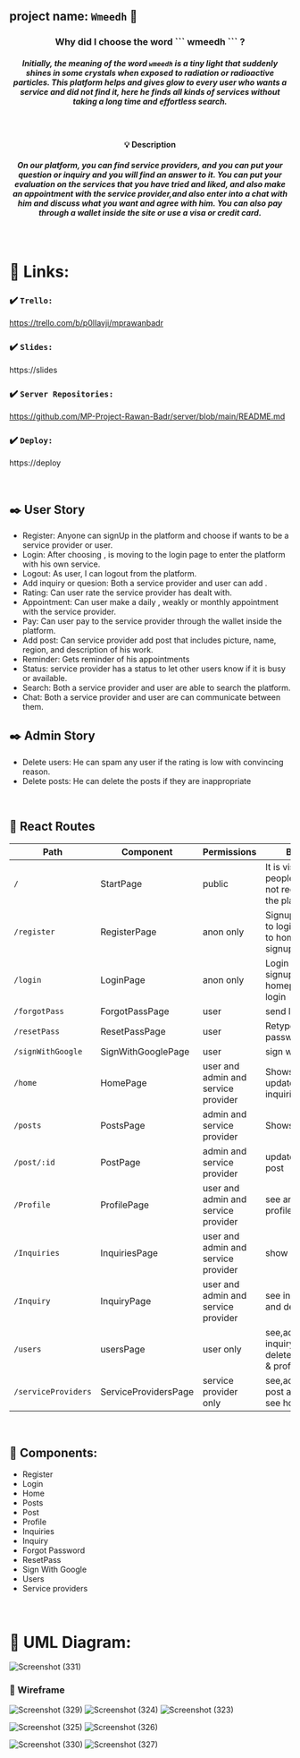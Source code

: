## project name: ``` Wmeedh ``` :high_brightness:

<div align="center">
  <h3>  Why did I choose the word ``` wmeedh ``` ? </h3>

##### Initially, the meaning of the word  ``` wmeedh ```  is a tiny light that suddenly shines in some crystals when exposed to radiation or radioactive particles. This platform helps and gives glow to every user who wants a service and did not find it, here he finds all kinds of services without taking a long time and effortless search. #####

<br/>

#### :bulb: Description

##### On our platform, you can find service providers, and you can put your question or inquiry and you will find an answer to it. You can put your evaluation on the services that you have tried and liked, and also make an appointment with the service provider,and also enter into a chat with him and discuss what you want and agree with him. You can also pay through a wallet inside the site or use a visa or credit card. #####

</div>


<br/>

# :paperclip: Links:

### :heavy_check_mark: `Trello:`
https://trello.com/b/p0lIavji/mprawanbadr

### :heavy_check_mark: `Slides:`
https://slides

### :heavy_check_mark: `Server Repositories:`
https://github.com/MP-Project-Rawan-Badr/server/blob/main/README.md

### :heavy_check_mark: `Deploy:`
https://deploy

<br/>


## :black_nib: User Story

- Register: Anyone can signUp in the platform and choose if wants to be a service provider or user.
- Login: After choosing , is moving to the login page to enter the platform with his own service.
- Logout: As user, I can logout from the platform.
- Add inquiry or quesion: Both a service provider and user can add .
- Rating: Can user rate the service provider has dealt with.
- Appointment: Can user make a daily , weakly or monthly appointment with the service provider.
- Pay: Can user pay to the service provider through the wallet inside the platform.
- Add post: Can service provider add post that includes picture, name, region, and description of his work.
- Reminder: Gets reminder of his appointments
- Status:  service provider has a status to let other users know if it is busy or available.
- Search: Both a service provider and user are able to search the platform.
- Chat: Both a service provider and user are can communicate between them.


## :black_nib: Admin Story
- Delete users:  He can spam any user if the rating is low with convincing reason.
- Delete posts:  He can delete the posts if they are inappropriate

<br/>


## :file_folder: React Routes 

| Path             | Component            | Permissions                | Behavior                                                     |
| ---------------- | -------------------- | -------------------------- | ------------------------------------------------------------ |
| `/`              | StartPage            | public                              | It is visible to people who are not registered in the platform                                          |
| `/register`        | RegisterPage       | anon only                         | Signup form, link to login, navigate to homepage after signup|
| `/login`         | LoginPage            | anon only                           | Login form, link to signup, navigate to homepage after login |
| `/forgotPass`    | ForgotPassPage       | user                                | send link on email                                  |
| `/resetPass`     | ResetPassPage        | user                                | Retype the password                                 |
| `/signWithGoogle`| SignWithGooglePage   | user                                | sign with google                                    |
| `/home`          | HomePage             | user and admin and service provider | Shows the latest updates of inquiries and posts                                    |
| `/posts`         | PostsPage            | admin and service provider          | Shows all posts                                     |
| `/post/:id`      | PostPage             | admin and service provider          | update and delete post                              |
| `/Profile`       | ProfilePage          | user and admin and service provider | see and edit profile                                        |
| `/Inquiries`     | InquiriesPage        | user and admin and service provider | show inquiries                              |
| `/Inquiry`       | InquiryPage          | user and admin and service provider | see inquiry, edit, and delete                             |
| `/users`         | usersPage            | user only                           | see,add inquiry,edit and delete & see home & profile|
| `/serviceProviders`| ServiceProvidersPage | service provider only             | see,add,edit,delete post and inquiry & see home &profile  |



<br/>

## :file_folder: Components:
- Register
- Login
- Home
- Posts
- Post
- Profile
- Inquiries
- Inquiry
- Forgot Password
- ResetPass
- Sign With Google
- Users
- Service providers


<br/>

# :triangular_ruler: UML Diagram:
![Screenshot (331)](https://user-images.githubusercontent.com/92247926/146680667-4b0c18e6-03e2-4a0e-b843-a506b51318da.png)


### :art: Wireframe
![Screenshot (329)](https://user-images.githubusercontent.com/92247926/146675684-38355463-ebed-4253-85aa-c0bddd094f24.png)
![Screenshot (324)](https://user-images.githubusercontent.com/92247926/146675720-35b8208b-8119-4c7e-b72a-0c5edd163523.png)
![Screenshot (323)](https://user-images.githubusercontent.com/92247926/146675722-4b8b80f4-7d98-41ad-af02-1f70316faa16.png)

![Screenshot (325)](https://user-images.githubusercontent.com/92247926/146675730-51fc3caf-aefc-46c9-90c2-7d07ed9ed505.png)
![Screenshot (326)](https://user-images.githubusercontent.com/92247926/146675735-73d64115-5644-474b-b866-aa0d2c7281ee.png)


![Screenshot (330)](https://user-images.githubusercontent.com/92247926/146675838-de0db948-9a55-499e-84a2-ddafff6ce56c.png)
![Screenshot (327)](https://user-images.githubusercontent.com/92247926/146675841-50b95d1c-de8d-47bc-817b-6e3def951d5d.png)




